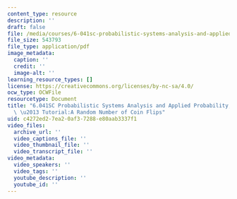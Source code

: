 ```yaml
---
content_type: resource
description: ''
draft: false
file: /media/courses/6-041sc-probabilistic-systems-analysis-and-applied-probability-fall-2013/c4272ed27ea20af37288e80aab3337f1_MIT6_041SCF13_Random_Number_of_Coin_Flipstake_300k.pdf
file_size: 543793
file_type: application/pdf
image_metadata:
  caption: ''
  credit: ''
  image-alt: ''
learning_resource_types: []
license: https://creativecommons.org/licenses/by-nc-sa/4.0/
ocw_type: OCWFile
resourcetype: Document
title: "6.041SC Probabilistic Systems Analysis and Applied Probability, Fall 2013Transcript\
  \ \u2013 Tutorial:A Random Number of Coin Flips"
uid: c4272ed2-7ea2-0af3-7288-e80aab3337f1
video_files:
  archive_url: ''
  video_captions_file: ''
  video_thumbnail_file: ''
  video_transcript_file: ''
video_metadata:
  video_speakers: ''
  video_tags: ''
  youtube_description: ''
  youtube_id: ''
---
```


